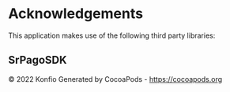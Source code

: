 # Acknowledgements
This application makes use of the following third party libraries:

## SrPagoSDK

© 2022 Konfio
Generated by CocoaPods - https://cocoapods.org
